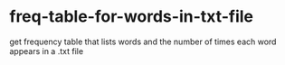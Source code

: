 # freq-table-for-words-in-txt-file
get frequency table that lists words and the number of times each word appears in a .txt file
